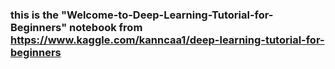 ### this is the "Welcome-to-Deep-Learning-Tutorial-for-Beginners" notebook from https://www.kaggle.com/kanncaa1/deep-learning-tutorial-for-beginners
